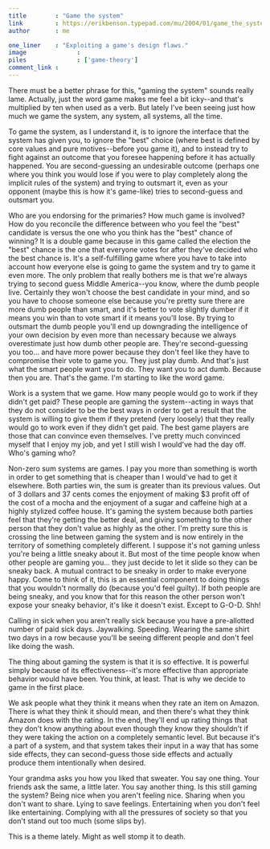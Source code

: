 ```yaml
---
title        : "Game the system"
link         : https://erikbenson.typepad.com/mu/2004/01/game_the_system.html
author       : me

one_liner    : "Exploiting a game's design flaws."
image			   : 
piles			   : ['game-theory']
comment_link : 
---
```


There must be a better phrase for this, "gaming the system" sounds really lame. Actually, just the word game makes me feel a bit icky--and that's multiplied by ten when used as a verb. But lately I've been seeing just how much we game the system, any system, all systems, all the time.

To game the system, as I understand it, is to ignore the interface that the system has given you, to ignore the "best" choice (where best is defined by core values and pure motives--before you game it), and to instead try to fight against an outcome that you foresee happening before it has actually happened. You are second-guessing an undesirable outcome (perhaps one where you think you would lose if you were to play completely along the implicit rules of the system) and trying to outsmart it, even as your opponent (maybe this is how it's game-like) tries to second-guess and outsmart you.

Who are you endorsing for the primaries? How much game is involved? How do you reconcile the difference between who you feel the "best" candidate is versus the one who you think has the "best" chance of winning? It is a double game because in this game called the election the "best" chance is the one that everyone votes for after they've decided who the best chance is. It's a self-fulfilling game where you have to take into account how everyone else is going to game the system and try to game it even more. The only problem that really bothers me is that we're always trying to second guess Middle America--you know, where the dumb people live. Certainly they won't choose the best candidate in your mind, and so you have to choose someone else because you're pretty sure there are more dumb people than smart, and it's better to vote slightly dumber if it means you win than to vote smart if it means you'll lose. By trying to outsmart the dumb people you'll end up downgrading the intelligence of your own decision by even more than necessary because we always overestimate just how dumb other people are. They're second-guessing you too... and have more power because they don't feel like they have to compromise their vote to game you. They just play dumb. And that's just what the smart people want you to do. They want you to act dumb. Because then you are. That's the game.
I'm starting to like the word game.

Work is a system that we game. How many people would go to work if they didn't get paid? These people are gaming the system--acting in ways that they do not consider to be the best ways in order to get a result that the system is willing to give them if they pretend (very loosely) that they really would go to work even if they didn't get paid. The best game players are those that can convince even themselves. I've pretty much convinced myself that I enjoy my job, and yet I still wish I would've had the day off. Who's gaming who?

Non-zero sum systems are games. I pay you more than something is worth in order to get something that is cheaper than I would've had to get it elsewhere. Both parties win, the sum is greater than its previous values. Out of 3 dollars and 37 cents comes the enjoyment of making $3 profit off of the cost of a mocha and the enjoyment of a sugar and caffeine high at a highly stylized coffee house. It's gaming the system because both parties feel that they're getting the better deal, and giving something to the other person that they don't value as highly as the other. I'm pretty sure this is crossing the line between gaming the system and is now entirely in the territory of something completely different. I suppose it's not gaming unless you're being a little sneaky about it. But most of the time people know when other people are gaming you... they just decide to let it slide so they can be sneaky back. A mutual contract to be sneaky in order to make everyone happy. Come to think of it, this is an essential component to doing things that you wouldn't normally do (because you'd feel guilty). If both people are being sneaky, and you know that for this reason the other person won't expose your sneaky behavior, it's like it doesn't exist. Except to G-O-D. Shh!

Calling in sick when you aren't really sick because you have a pre-allotted number of paid sick days. Jaywalking. Speeding. Wearing the same shirt two days in a row because you'll be seeing different people and don't feel like doing the wash.

The thing about gaming the system is that it is so effective. It is powerful simply because of its effectiveness--it's more effective than appropriate behavior would have been. You think, at least. That is why we decide to game in the first place.

We ask people what they think it means when they rate an item on Amazon. There is what they think it should mean, and then there's what they think Amazon does with the rating. In the end, they'll end up rating things that they don't know anything about even though they know they shouldn't if they were taking the action on a completely semantic level. But because it's a part of a system, and that system takes their input in a way that has some side effects, they can second-guess those side effects and actually produce them intentionally when desired.

Your grandma asks you how you liked that sweater. You say one thing. Your friends ask the same, a little later. You say another thing. Is this still gaming the system? Being nice when you aren't feeling nice. Sharing when you don't want to share. Lying to save feelings. Entertaining when you don't feel like entertaining. Complying with all the pressures of society so that you don't stand out too much (some slips by).

This is a theme lately. Might as well stomp it to death.
